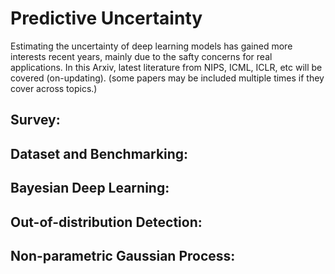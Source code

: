 # Predictive Uncertainty
Estimating the uncertainty of deep learning models has gained more interests recent years, mainly due to the safty concerns for real applications. 
In this Arxiv, latest literature from NIPS, ICML, ICLR, etc will be covered (on-updating). 
(some papers may be included multiple times if they cover across topics.)

## Survey:


## Dataset and Benchmarking:


## Bayesian Deep Learning:


## Out-of-distribution Detection: 



## Non-parametric Gaussian Process:



